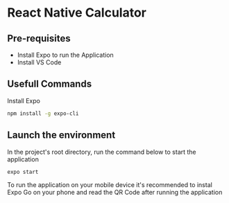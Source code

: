 # React Native Calculator

## Pre-requisites
- Install Expo to run the Application
- Install VS Code

## Usefull Commands

Install Expo
```sh
npm install -g expo-cli
```

## Launch the environment

In the project's root directory, run the command below to start the application

```sh
expo start
```

To run the application on your mobile device it's recommended to instal Expo Go on your phone and read the QR Code after running the application
